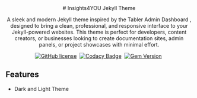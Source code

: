 <!-- markdownlint-disable-next-line -->
<div align='center'>
  <!-- markdownlint-disable-next-line -->
  # Insights4YOU Jekyll Theme

  A sleek and modern Jekyll theme inspired by the Tabler Admin Dashboard , designed to bring a clean, professional, and responsive interface to your Jekyll-powered websites. This theme is perfect for developers, content creators, or businesses looking to create documentation sites, admin panels, or project showcases with minimal effort.

  [![GitHub license](https://img.shields.io/github/license/marciopaiva/insights4you-jekyll-theme?color=goldenrod)][license]&nbsp;
  [![Codacy Badge](https://img.shields.io/codacy/grade/4e556876a3c54d5e8f2d2857c4f43894?logo=codacy)][codacy]&nbsp;
  [![Gem Version](https://img.shields.io/gem/v/insights4you-jekyll-theme?&logo=RubyGems&logoColor=ghostwhite&label=gem&color=orange)][gem]&nbsp;
</div>

## Features

- Dark and Light Theme


[gem]: https://rubygems.org/gems/insights4you-jekyll-theme
[codacy]: https://app.codacy.com/gh/marciopaiva/insights4you-jekyll-theme/dashboard?utm_source=gh&utm_medium=referral&utm_content=&utm_campaign=Badge_grade
[license]: https://github.com/marciopaiva/insights4you-jekyll-theme/blob/master/LICENSE
